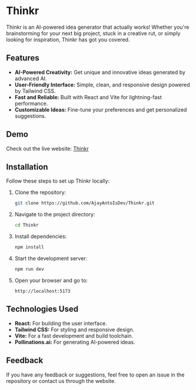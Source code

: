 # Thinkr

Thinkr is an AI-powered idea generator that actually works! Whether you're brainstorming for your next big project, stuck in a creative rut, or simply looking for inspiration, Thinkr has got you covered.

## Features
- **AI-Powered Creativity:** Get unique and innovative ideas generated by advanced AI.
- **User-Friendly Interface:** Simple, clean, and responsive design powered by Tailwind CSS.
- **Fast and Reliable:** Built with React and Vite for lightning-fast performance.
- **Customizable Ideas:** Fine-tune your preferences and get personalized suggestions.

## Demo
Check out the live website: [Thinkr](https://thinkrr.netlify.app)

## Installation
Follow these steps to set up Thinkr locally:

1. Clone the repository:
   ```bash
   git clone https://github.com/AjayAntoIsDev/Thinkr.git
   ```

2. Navigate to the project directory:
   ```bash
   cd Thinkr
   ```

3. Install dependencies:
   ```bash
   npm install
   ```

4. Start the development server:
   ```bash
   npm run dev
   ```

5. Open your browser and go to:
   ```
   http://localhost:5173
   ```

## Technologies Used
- **React:** For building the user interface.
- **Tailwind CSS:** For styling and responsive design.
- **Vite:** For a fast development and build toolchain.
- **Pollinations.ai:** For generating AI-powered ideas.

## Feedback
If you have any feedback or suggestions, feel free to open an issue in the repository or contact us through the website.